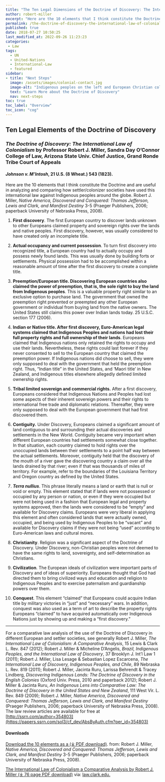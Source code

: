 ```yaml
---
title: "The Ten Legal Dimensions of the Doctrine of Discovery: The International Law of Colonialism"
author: robert-miller
excerpt: "Here are the 10 elements that I think constitute the Doctrine and are useful in analyzing and comparing how settler-colonizer societies have used this international law against Indigenous peoples around the globe."
permalink: /the-doctrine-of-discovery-the-international-law-of-colonialism/
published: true
date: 2018-07-27 10:50:25
last_modified_at: 2022-09-26 11:23:23
categories:
 - Law
tags:
  - UN
  - United-Nations
  - International-Law
  - featured
sidebar:
- title: "Next Steps"
  image: /assets/images/colonial-contact.jpg
  image-alt: "Indigenous peoples on the left and European Christian colonizers on the right planting a cross. In the middle is Mother Earth."
  text: "Learn More about the Doctrine of Discovery"
  nav: next-steps 
toc: true
toc_label: "Overview"
toc_icon: "cog"
---
```


## Ten Legal Elements of the Doctrine of Discovery

### _The Doctrine of Discovery: The International Law of Colonialism_ by Professor Robert J. Miller, Sandra Day O’Connor College of Law, Arizona State Univ. Chief Justice, Grand Ronde Tribe Court of Appeals

#### _Johnson v. M’Intosh_, 21 U.S. (8 Wheat.) 543 (1823).

Here are the 10 elements that I think constitute the Doctrine and are useful in analyzing and comparing how settler/colonizer societies have used this international law against Indigenous peoples around the globe. Robert J. Miller, _Native America, Discovered and Conquered: Thomas Jefferson, Lewis and Clark, and Manifest Destiny_ 3-5 (Praeger Publishers, 2006; paperback University of Nebraska Press, 2008).

1. **First discovery**. The first European country to discover lands unknown to other Europeans claimed property and sovereign rights over the lands and native peoples. First discovery, however, was usually considered to have created only an incomplete title.

2. **Actual occupancy and current possession**. To turn first discovery into recognized title, a European country had to actually occupy and possess newly found lands. This was usually done by building forts or settlements. Physical possession had to be accomplished within a reasonable amount of time after the first discovery to create a complete title.

3. **Preemption/European title. Discovering European countries also claimed the power of preemption, that is, the sole right to buy the land from Indigenous peoples**. This is a valuable property right similar to an exclusive option to purchase land. The government that owned the preemption right prevented or preempted any other European government or individual from buying land from the native owners. The United States still claims this power over Indian lands today. 25 U.S.C. section 177 (2006).

4. **Indian or Native title. After first discovery, Euro-American legal systems claimed that Indigenous Peoples and nations had lost their full property rights and full ownership of their lands**. Europeans claimed that Indigenous nations only retained the rights to occupy and use their lands. Nevertheless, these rights could last forever if they never consented to sell to the European country that claimed the preemption power. If Indigenous nations did choose to sell, they were only supposed to deal with the government that held the preemption right. Thus, “Indian title” in the United States, and ‘Maori title’ in New Zealand, and Indigenous titles elsewhere allegedly defined limited ownership rights.

5. **Tribal limited sovereign and commercial rights.** After a first discovery, Europeans considered that Indigenous Nations and Peoples had lost some aspects of their inherent sovereign powers and their rights to international free trade and diplomatic relations. Thereafter, they were only supposed to deal with the European government that had first discovered them.

6. **Contiguity.** Under Discovery, Europeans claimed a significant amount of land contiguous to and surrounding their actual discoveries and settlements in the New World. Contiguity became very important when different European countries had settlements somewhat close together. In that situation, each country claimed to hold rights over the unoccupied lands between their settlements to a point half way between the actual settlements. Moreover, contiguity held that the discovery of the mouth of a river gave the discovering country a claim over all the lands drained by that river; even if that was thousands of miles of territory. For example, refer to the boundaries of the Louisiana Territory and Oregon country as defined by the United States.

7. _**Terra nullius**_. This phrase literally means a land or earth that is null or void or empty. This element stated that if lands were not possessed or occupied by any person or nation, or even if they were occupied but were not being used in a fashion that European legal and property systems approved, then the lands were considered to be “empty” and available for Discovery claims. Europeans were very liberal in applying this element and often considered lands that were actually owned, occupied, and being used by Indigenous Peoples to be “vacant” and available for Discovery claims if they were not being “used” according to Euro-American laws and cultural mores.

8. **Christianity**. Religion was a significant aspect of the Doctrine of Discovery. Under Discovery, non-Christian peoples were not deemed to have the same rights to land, sovereignty, and self-determination as Christians.

9. **Civilization**. The European ideals of civilization were important parts of Discovery and of ideas of superiority. Europeans thought that God had directed them to bring civilized ways and education and religion to Indigenous Peoples and to exercise paternalism and guardianship powers over them.

10. **Conquest**. This element “claimed” that Europeans could acquire Indian title by military victories in “just” and “necessary” wars. In addition, conquest was also used as a term of art to describe the property rights Europeans “claimed” to have acquired automatically over Indigenous Nations just by showing up and making a “first discovery.”

* * * 

For a comparative law analysis of the use of the Doctrine of Discovery in different European and settler societies, see generally Robert J. Miller, _The International Law of Colonialism: A Comparative Analysis_, 15 Lewis & Clark L. Rev. 847 (2012); Robert J. Miller & Micheline D’Angelis, _Brazil, Indigenous Peoples, and the International Law of Discovery_, 37 Brooklyn J. Int’l Law 1 (2011); Robert J. Miller, Lisa Lesage & Sebastian Lopez Escarcena, _The International Law of Discovery, Indigenous Peoples, and Chile_, 89 Nebraska L. Rev. 819 (2011); Robert J. Miller, Jacinta Ruru, Larissa Behrendt & Tracey Lindberg, _Discovering Indigenous Lands: The Doctrine of Discovery in the English Colonies_ (Oxford Univ. Press, 2010 and paperback 2012); Robert J. Miller & Jacinta Ruru, _An Indigenous Lens into Comparative Law: The Doctrine of Discovery in the United States and New Zealand_, 111 West Vir. L. Rev. 849 (2009); Robert J. Miller, _Native America, Discovered and Conquered: Thomas Jefferson, Lewis and Clark, and Manifest Destiny_ (Praeger Publishers, 2006; paperback University of Nebraska Press, 2008). The law review articles are available for free at [http://ssrn.com/author=354803](https://papers.ssrn.com/sol3/cf_dev/AbsByAuth.cfm?per_id=354803)

#### Downloads
[Download the 10 elements as a (⤓ PDF download)](https://doctrineofdiscovery.org/assets/pdfs/DiscoveryElementsOnondaga2014.pdf). from: Robert J. Miller, _Native America, Discovered and Conquered: Thomas Jefferson, Lewis and Clark, and Manifest Destiny_ 3-5 (Praeger Publishers, 2006; paperback University of Nebraska Press, 2008).

[The International Law of Colonialism a Comparative Analysis by Robert J. Miller (⤓ 76 page PDF download)](https://doctrineofdiscovery.org/assets/pdfs/lcb154art1millerpdf.pdf) via: [law.clark.edu.](https://law.lclark.edu/)

